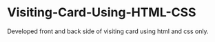 # Visiting-Card-Using-HTML-CSS
Developed front and back side of visiting card using html and css only.
